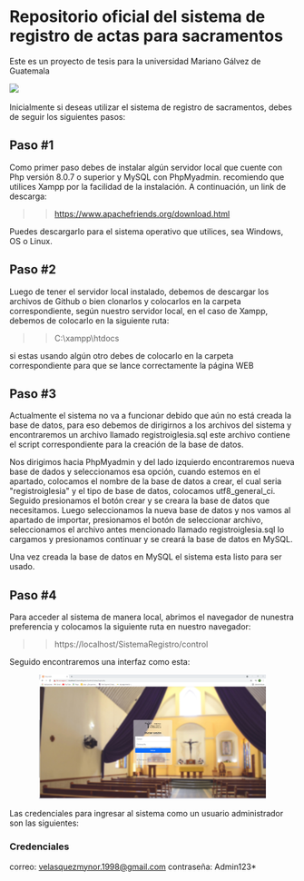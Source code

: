 <h1>Repositorio oficial del sistema de registro de actas para sacramentos </h1>

Este es un proyecto de tesis para la universidad Mariano Gálvez de Guatemala

![](https://in3.umg.edu.gt/images/logoumg2.png)

Inicialmente si deseas utilizar el sistema de registro de sacramentos, debes de seguir los siguientes pasos:

<h2> Paso #1 </h2>

Como primer paso debes de instalar algún servidor local que cuente con Php versión 8.0.7 o superior y MySQL con PhpMyadmin. recomiendo que utilices Xampp por la facilidad de la instalación. A continuación, un link de descarga:

> > https://www.apachefriends.org/download.html

Puedes descargarlo para el sistema operativo que utilices, sea Windows, OS o Linux.

<h2> Paso #2 </h2>

Luego de tener el servidor local instalado, debemos de descargar los archivos de Github o bien clonarlos y colocarlos en la carpeta correspondiente, según nuestro servidor local, en el caso de Xampp, debemos de colocarlo en la siguiente ruta:

> > C:\xampp\htdocs

si estas usando algún otro debes de colocarlo en la carpeta correspondiente para que se lance correctamente la página WEB

<h2> Paso #3 </h2>

Actualmente el sistema no va a funcionar debido que aún no está creada la base de datos, para eso debemos de dirigirnos a los archivos del sistema y encontraremos un archivo llamado registroiglesia.sql este archivo contiene el script correspondiente para la creación de la base de datos.

Nos dirigimos hacia PhpMyadmin y del lado izquierdo encontraremos nueva base de dados y seleccionamos esa opción, cuando estemos en el apartado, colocamos el nombre de la base de datos a crear, el cual seria "registroiglesia" y el tipo de base de datos, colocamos utf8_general_ci. Seguido presionamos el botón crear y se creara la base de datos que necesitamos. Luego seleccionamos la nueva base de datos y nos vamos al apartado de importar, presionamos el botón de seleccionar archivo, seleccionamos el archivo antes mencionado llamado registroiglesia.sql lo cargamos y presionamos continuar y se creará la base de datos en MySQL.

Una vez creada la base de datos en MySQL el sistema esta listo para ser usado.

<h2> Paso #4 </h2>

Para acceder al sistema de manera local, abrimos el navegador de nunestra preferencia y colocamos la siguiente ruta en nuestro navegador:

> > https://localhost/SistemaRegistro/control

Seguido encontraremos una interfaz como esta:

<p align="center">
  <img src="parroquia.png" width="400" title="Login">
</p>

Las credenciales para ingresar al sistema como un usuario administrador son las siguientes:

<h3> Credenciales </h3>

correo: velasquezmynor.1998@gmail.com
contraseña: Admin123*
